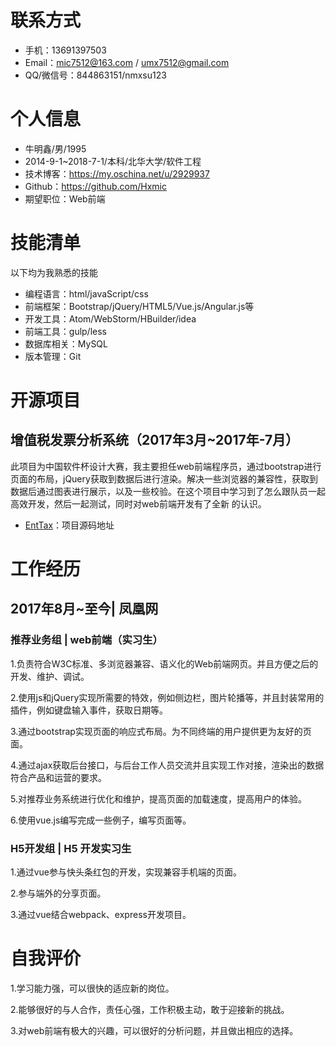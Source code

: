 
# 联系方式
 - 手机：13691397503
 - Email：mic7512@163.com / umx7512@gmail.com
 - QQ/微信号：844863151/nmxsu123
# 个人信息
 - 牛明鑫/男/1995
 - 2014-9-1~2018-7-1/本科/北华大学/软件工程
 - 技术博客：https://my.oschina.net/u/2929937
 - Github：https://github.com/Hxmic
 - 期望职位：Web前端
# 技能清单
以下均为我熟悉的技能
- 编程语言：html/javaScript/css
- 前端框架：Bootstrap/jQuery/HTML5/Vue.js/Angular.js等
- 开发工具：Atom/WebStorm/HBuilder/idea
- 前端工具：gulp/less
- 数据库相关：MySQL
- 版本管理：Git

      
# 开源项目
## 增值税发票分析系统（2017年3月~2017年-7月）
此项目为中国软件杯设计大赛，我主要担任web前端程序员，通过bootstrap进行页面的布局，jQuery获取到数据后进行渲染。解决一些浏览器的兼容性，获取到数据后通过图表进行展示，以及一些校验。在这个项目中学习到了怎么跟队员一起高效开发，然后一起测试，同时对web前端开发有了全新 的认识。

  *   [EntTax](https://github.com/Hxmic/EntTax-1)：项目源码地址
# 工作经历
## 2017年8月~至今| 凤凰网 
### 推荐业务组 | web前端（实习生）
1.负责符合W3C标准、多浏览器兼容、语义化的Web前端网页。并且方便之后的开发、维护、调试。

2.使用js和jQuery实现所需要的特效，例如侧边栏，图片轮播等，并且封装常用的插件，例如键盘输入事件，获取日期等。

3.通过bootstrap实现页面的响应式布局。为不同终端的用户提供更为友好的页面。

4.通过ajax获取后台接口，与后台工作人员交流并且实现工作对接，渲染出的数据符合产品和运营的要求。

5.对推荐业务系统进行优化和维护，提高页面的加载速度，提高用户的体验。

6.使用vue.js编写完成一些例子，编写页面等。
### H5开发组 | H5 开发实习生
1.通过vue参与快头条红包的开发，实现兼容手机端的页面。

2.参与端外的分享页面。

3.通过vue结合webpack、express开发项目。

# 自我评价
1.学习能力强，可以很快的适应新的岗位。

2.能够很好的与人合作，责任心强，工作积极主动，敢于迎接新的挑战。

3.对web前端有极大的兴趣，可以很好的分析问题，并且做出相应的选择。

